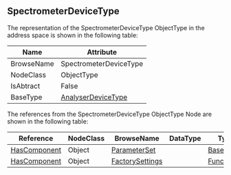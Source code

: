 <!-- objecttype -->
## SpectrometerDeviceType

The representation of the SpectrometerDeviceType ObjectType in the address space is shown in the following table:  

|Name|Attribute|
|---|---|
|BrowseName|SpectrometerDeviceType|
|NodeClass|ObjectType|
|IsAbtract|False|
|BaseType|[AnalyserDeviceType](../../ObjectTypes/AnalyserDeviceType/readme.md)|

The references from the SpectrometerDeviceType ObjectType Node are shown in the following table:  

|Reference|NodeClass|BrowseName|DataType|TypeDefinition|ModellingRule|
|---|---|---|---|---|---|
|[HasComponent](../../../Core/Part3/ReferenceTypes/HasComponent/readme.md)|Object|[ParameterSet](#ParameterSet)||[BaseObjectType](../../../Core/Part5/ObjectTypes/BaseObjectType/readme.md)|[Optional](../../../Core/Objects/Optional/readme.md)|
|[HasComponent](../../../Core/Part3/ReferenceTypes/HasComponent/readme.md)|Object|[FactorySettings](#FactorySettings)||[FunctionalGroupType](../../../DI/ObjectTypes/FunctionalGroupType/readme.md)|[Mandatory](../../../Core/Objects/Mandatory/readme.md)|


